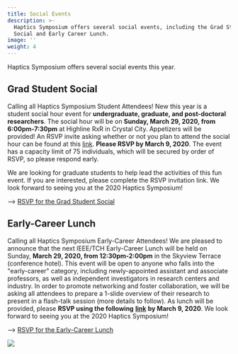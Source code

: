 ```yaml
---
title: Social Events
description: >-
  Haptics Symposium offers several social events, including the Grad Student
  Social and Early Career Lunch.
image: ''
weight: 4
---
```

Haptics Symposium offers several social events this year.

## Grad Student Social

Calling all Haptics Symposium Student Attendees! New this year is a student social hour event for **undergraduate, graduate, and post-doctoral researchers**. The social hour will be on **Sunday, March 29, 2020, from 6:00pm-7:30pm** at Highline RxR in Crystal City. Appetizers will be provided! An RSVP invite asking whether or not you plan to attend the social hour can be found at this [link](https://forms.gle/JHd5nAecsjPZGvFV8). **Please RSVP by March 9, 2020**. The event has a capacity limit of 75 individuals, which will be secured by order of RSVP, so please respond early.

We are looking for graduate students to help lead the activities of this fun event. If you are interested, please complete the RSVP invitation link.
We look forward to seeing you at the 2020 Haptics Symposium!

\--> [RSVP for the Grad Student Social](https://forms.gle/JHd5nAecsjPZGvFV8)

## Early-Career Lunch

Calling all Haptics Symposium Early-Career Attendees! We are pleased to announce that the next IEEE/TCH Early-Career Lunch will be held on Sunday, **March 29, 2020, from 12:30pm-2:00pm** in the Skyview Terrace (conference hotel). This event will be open to anyone who falls into the "early-career" category, including newly-appointed assistant and associate professors, as well as independent investigators in research centers and industry. In order to promote networking and foster collaboration, we will be asking all attendees to prepare a 1-slide overview of their research to present in a flash-talk session (more details to follow). As lunch will be provided, please **RSVP using the following** [**link**](https://forms.gle/aSrE4AJFKBr7FNGd6) **by March 9, 2020**. We look forward to seeing you at the 2020 Haptics Symposium! 

\--> [RSVP for the Early-Career Lunch](https://forms.gle/aSrE4AJFKBr7FNGd6)

![](/img/img_20190712_125929-cropped.jpg)
